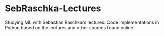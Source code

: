 # SebRaschka-Lectures
Studying ML with Sebastian Raschka's lectures. Code implementations in Python based on the lectures and other sources found online.
```

 
